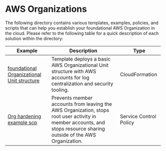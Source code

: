 # AWS Organizations

The following directory contains various templates, examples, policies, and scripts that can help you establish your foundational AWS Organization in the cloud. Please refer to the following table for a quick description of each solution within the directory:

| Example | Description | Type |
| --------------- | ----------- | ---- |
| [foundational Organizational Unit structure](./cloudformation/foundational-organizational-unit-structure/) | Template deploys a basic AWS Organizational Unit structure with AWS accounts for log centralization and security tooling. | CloudFormation |
| [Org hardening example scp](./service-control-policies/org-hardening-example/) | Prevents member accounts from leaving the AWS Organization, stops root user activity in member accounts, and stops resource sharing outside of the AWS Organization. | Service Control Policy |
